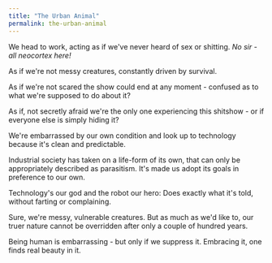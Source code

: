 ```yaml
---
title: "The Urban Animal"
permalink: the-urban-animal
---
```


We head to work, acting as if we've never heard of sex or shitting. *No sir - all neocortex here!*

As if we're not messy creatures, constantly driven by survival.

As if we're not scared the show could end at any moment - confused as to what we're supposed to do about it?

As if, not secretly afraid we're the only one experiencing this shitshow - or if everyone else is simply hiding it?

We're embarrassed by our own condition and look up to technology because it's clean and predictable.

Industrial society has taken on a life-form of its own, that can only be appropriately described as parasitism. It's made us adopt its goals in preference to our own.

Technology's our god and the robot our hero: Does exactly what it's told, without farting or complaining.

Sure, we're messy, vulnerable creatures. But as much as we'd like to, our truer nature cannot be overridden after only a couple of hundred years.

Being human is embarrassing - but only if we suppress it. Embracing it, one finds real beauty in it.
